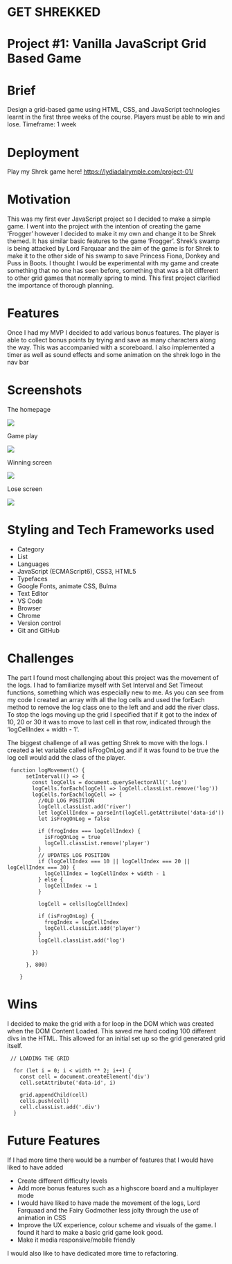 # GET SHREKKED

# Project #1: Vanilla JavaScript Grid Based Game


# Brief
Design a grid-based game using HTML, CSS, and JavaScript technologies learnt in the first three weeks of the course.  Players must be able to win and lose.
Timeframe: 1 week

# Deployment 
Play my Shrek game here!  https://lydiadalrymple.com/project-01/

# Motivation
This was my first ever JavaScript project so I decided to make a simple game. I went into the project with the intention of creating the game ‘Frogger’ however I decided to make it my own and change it to be Shrek themed. It has similar basic features to the game ‘Frogger’. Shrek’s swamp is being attacked by Lord Farquaar and the aim of the game is for Shrek to make it to the other side of his swamp to save Princess Fiona, Donkey and Puss in Boots.  I thought I would be experimental with my game and create something that no one has seen before, something that was a bit different to other grid games that normally spring to mind. This first project clarified the importance of thorough planning. 

# Features
Once I had my MVP I decided to add various bonus features. The player is able to collect bonus points by  trying and save as many characters  along the way. This was accompanied with a scoreboard. I also implemented a timer as well as sound effects and some animation on the shrek logo in the nav bar

# Screenshots

The homepage

<img src="./grid-game/assets/home.png" >

Game play 

<img src="./grid-game/assets/gameplay.png" >

Winning screen

<img src="./grid-game/assets/win.png" >

Lose screen

<img src="./grid-game/assets/gameover.png" >


# Styling and Tech Frameworks used

- Category
- List
- Languages
- JavaScript (ECMAScript6), CSS3, HTML5
- Typefaces
- Google Fonts, animate CSS, Bulma
- Text Editor
- VS Code
- Browser
- Chrome
- Version control
- Git and GitHub

# Challenges

The part I found most challenging about this project was the movement of the logs. I had to familiarize myself with Set Interval and Set Timeout functions, something which was especially new to me. As you can see from my code I created an array with all the log cells and used the forEach method to remove the log class one to the left and and add the river class. To stop the logs moving up the grid I specified that if it got to the index of 10, 20 or 30 it was to move to last cell in that row, indicated through the ‘logCellIndex + width - 1'. 

The biggest challenge of all was getting Shrek to move with the logs. I created a let variable called isFrogOnLog and if it was found to be true the log cell would add the class of the player. 

```
 function logMovement() {
      setInterval(() => {
        const logCells = document.querySelectorAll('.log')
        logCells.forEach(logCell => logCell.classList.remove('log'))
        logCells.forEach(logCell => {
          //OLD LOG POSITION
          logCell.classList.add('river')
          let logCellIndex = parseInt(logCell.getAttribute('data-id'))
          let isFrogOnLog = false

          if (frogIndex === logCellIndex) {
            isFrogOnLog = true
            logCell.classList.remove('player')
          }
          // UPDATES LOG POSITION
          if (logCellIndex === 10 || logCellIndex === 20 || logCellIndex === 30) {
            logCellIndex = logCellIndex + width - 1
          } else {
            logCellIndex -= 1
          }

          logCell = cells[logCellIndex]

          if (isFrogOnLog) {
            frogIndex = logCellIndex
            logCell.classList.add('player')
          }
          logCell.classList.add('log')

        })

      }, 800)

    }
```
# Wins 

I decided to make the grid with a for loop in the DOM which was created when the  DOM Content Loaded. This saved me hard coding 100 different divs in the HTML. This allowed for an initial set up so the grid generated grid itself.

```
 // LOADING THE GRID

  for (let i = 0; i < width ** 2; i++) {
    const cell = document.createElement('div')
    cell.setAttribute('data-id', i)
  
    grid.appendChild(cell)
    cells.push(cell)
    cell.classList.add('.div')
  }
```



# Future Features
If I had more time there would be a number of features that I would have liked to have added
 
 - Create different difficulty levels
 - Add more bonus features such as a highscore board and a multiplayer mode
 - I would have liked to have made the movement of the logs, Lord Farquaad and the Fairy Godmother less jolty through the use of animation in CSS
 - Improve the UX experience, colour scheme and visuals of the game. I found it hard to make a basic grid game look good.
 - Make it media responsive/mobile friendly
 
I would also like to  have dedicated more time to refactoring. 










